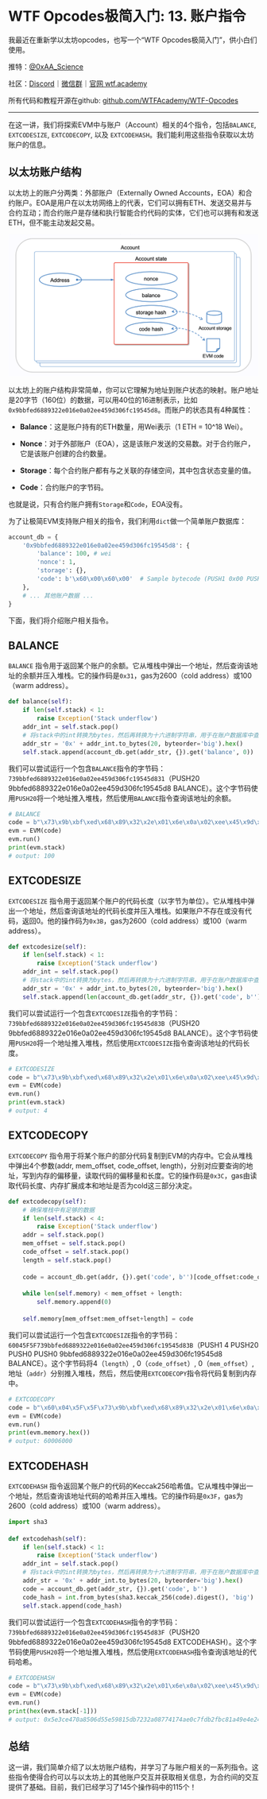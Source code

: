 # WTF Opcodes极简入门: 13. 账户指令

我最近在重新学以太坊opcodes，也写一个“WTF Opcodes极简入门”，供小白们使用。

推特：[@0xAA_Science](https://twitter.com/0xAA_Science)

社区：[Discord](https://discord.gg/5akcruXrsk)｜[微信群](https://docs.google.com/forms/d/e/1FAIpQLSe4KGT8Sh6sJ7hedQRuIYirOoZK_85miz3dw7vA1-YjodgJ-A/viewform?usp=sf_link)｜[官网 wtf.academy](https://wtf.academy)

所有代码和教程开源在github: [github.com/WTFAcademy/WTF-Opcodes](https://github.com/WTFAcademy/WTF-Opcodes)

-----

在这一讲，我们将探索EVM中与账户（Account）相关的4个指令，包括`BALANCE`, `EXTCODESIZE`, `EXTCODECOPY`, 以及 `EXTCODEHASH`。我们能利用这些指令获取以太坊账户的信息。

## 以太坊账户结构

以太坊上的账户分两类：外部账户（Externally Owned Accounts，EOA）和合约账户。EOA是用户在以太坊网络上的代表，它们可以拥有ETH、发送交易并与合约互动；而合约账户是存储和执行智能合约代码的实体，它们也可以拥有和发送ETH，但不能主动发起交易。

![](./img/13-1.png)

以太坊上的账户结构非常简单，你可以它理解为地址到账户状态的映射。账户地址是20字节（160位）的数据，可以用40位的16进制表示，比如`0x9bbfed6889322e016e0a02ee459d306fc19545d8`。而账户的状态具有4种属性：

- **Balance**：这是账户持有的ETH数量，用Wei表示（1 ETH = 10^18 Wei）。
  
- **Nonce**：对于外部账户（EOA），这是该账户发送的交易数。对于合约账户，它是该账户创建的合约数量。
  
- **Storage**：每个合约账户都有与之关联的存储空间，其中包含状态变量的值。
  
- **Code**：合约账户的字节码。

也就是说，只有合约账户拥有`Storage`和`Code`，EOA没有。

为了让极简EVM支持账户相关的指令，我们利用`dict`做一个简单账户数据库：

```python
account_db = {
    '0x9bbfed6889322e016e0a02ee459d306fc19545d8': {
        'balance': 100, # wei
        'nonce': 1, 
        'storage': {},
        'code': b'\x60\x00\x60\x00'  # Sample bytecode (PUSH1 0x00 PUSH1 0x00)
    },
    # ... 其他账户数据 ...
}
```

下面，我们将介绍账户相关指令。

## BALANCE

`BALANCE` 指令用于返回某个账户的余额。它从堆栈中弹出一个地址，然后查询该地址的余额并压入堆栈。它的操作码是`0x31`，gas为2600（cold address）或100（warm address）。

```python
def balance(self):
    if len(self.stack) < 1:
        raise Exception('Stack underflow')
    addr_int = self.stack.pop()
    # 将stack中的int转换为bytes，然后再转换为十六进制字符串，用于在账户数据库中查询
    addr_str = '0x' + addr_int.to_bytes(20, byteorder='big').hex()
    self.stack.append(account_db.get(addr_str, {}).get('balance', 0))
```

我们可以尝试运行一个包含`BALANCE`指令的字节码：`739bbfed6889322e016e0a02ee459d306fc19545d831`（PUSH20 9bbfed6889322e016e0a02ee459d306fc19545d8 BALANCE）。这个字节码使用`PUSH20`将一个地址推入堆栈，然后使用`BALANCE`指令查询该地址的余额。

```python
# BALANCE
code = b"\x73\x9b\xbf\xed\x68\x89\x32\x2e\x01\x6e\x0a\x02\xee\x45\x9d\x30\x6f\xc1\x95\x45\xd8\x31"
evm = EVM(code)
evm.run()
print(evm.stack)
# output: 100
```

## EXTCODESIZE

`EXTCODESIZE` 指令用于返回某个账户的代码长度（以字节为单位）。它从堆栈中弹出一个地址，然后查询该地址的代码长度并压入堆栈。如果账户不存在或没有代码，返回0。他的操作码为`0x3B`，gas为2600（cold address）或100（warm address）。

```python
def extcodesize(self):
    if len(self.stack) < 1:
        raise Exception('Stack underflow')
    addr_int = self.stack.pop()
    # 将stack中的int转换为bytes，然后再转换为十六进制字符串，用于在账户数据库中查询
    addr_str = '0x' + addr_int.to_bytes(20, byteorder='big').hex()
    self.stack.append(len(account_db.get(addr_str, {}).get('code', b'')))
```

我们可以尝试运行一个包含`EXTCODESIZE`指令的字节码：`739bbfed6889322e016e0a02ee459d306fc19545d83B`（PUSH20 9bbfed6889322e016e0a02ee459d306fc19545d8 BALANCE）。这个字节码使用`PUSH20`将一个地址推入堆栈，然后使用`EXTCODESIZE`指令查询该地址的代码长度。

```python
# EXTCODESIZE
code = b"\x73\x9b\xbf\xed\x68\x89\x32\x2e\x01\x6e\x0a\x02\xee\x45\x9d\x30\x6f\xc1\x95\x45\xd8\x3B"
evm = EVM(code)
evm.run()
print(evm.stack)
# output: 4
```

## EXTCODECOPY

`EXTCODECOPY` 指令用于将某个账户的部分代码复制到EVM的内存中。它会从堆栈中弹出4个参数(addr, mem_offset, code_offset, length)，分别对应要查询的地址，写到内存的偏移量，读取代码的偏移量和长度。它的操作码是`0x3C`，gas由读取代码长度、内存扩展成本和地址是否为cold这三部分决定。

```python
def extcodecopy(self):
    # 确保堆栈中有足够的数据
    if len(self.stack) < 4:
        raise Exception('Stack underflow')
    addr = self.stack.pop()
    mem_offset = self.stack.pop()
    code_offset = self.stack.pop()
    length = self.stack.pop()
    
    code = account_db.get(addr, {}).get('code', b'')[code_offset:code_offset+length]
    
    while len(self.memory) < mem_offset + length:
        self.memory.append(0)
        
    self.memory[mem_offset:mem_offset+length] = code
```

我们可以尝试运行一个包含`EXTCODESIZE`指令的字节码：`60045F5F739bbfed6889322e016e0a02ee459d306fc19545d83B`（PUSH1 4 PUSH20 PUSH0 PUSH0 9bbfed6889322e016e0a02ee459d306fc19545d8 BALANCE）。这个字节码将4（`length`）, 0（`code_offset`）, 0（`mem_offset`）, 地址（`addr`）分别推入堆栈，然后，然后使用`EXTCODECOPY`指令将代码复制到内存中。

```python
# EXTCODECOPY
code = b"\x60\x04\x5F\x5F\x73\x9b\xbf\xed\x68\x89\x32\x2e\x01\x6e\x0a\x02\xee\x45\x9d\x30\x6f\xc1\x95\x45\xd8\x3C"
evm = EVM(code)
evm.run()
print(evm.memory.hex())
# output: 60006000
```

## EXTCODEHASH

`EXTCODEHASH` 指令返回某个账户的代码的Keccak256哈希值。它从堆栈中弹出一个地址，然后查询该地址代码的哈希并压入堆栈。它的操作码是`0x3F`，gas为2600（cold address）或100（warm address）。

```python
import sha3

def extcodehash(self):
    if len(self.stack) < 1:
        raise Exception('Stack underflow')
    addr_int = self.stack.pop()
    # 将stack中的int转换为bytes，然后再转换为十六进制字符串，用于在账户数据库中查询
    addr_str = '0x' + addr_int.to_bytes(20, byteorder='big').hex()
    code = account_db.get(addr_str, {}).get('code', b'')        
    code_hash = int.from_bytes(sha3.keccak_256(code).digest(), 'big')  # 计算哈希值
    self.stack.append(code_hash)
```

我们可以尝试运行一个包含`EXTCODEHASH`指令的字节码：`739bbfed6889322e016e0a02ee459d306fc19545d83F`（PUSH20 9bbfed6889322e016e0a02ee459d306fc19545d8 EXTCODEHASH）。这个字节码使用`PUSH20`将一个地址推入堆栈，然后使用`EXTCODEHASH`指令查询该地址的代码哈希。

```python
# EXTCODEHASH
code = b"\x73\x9b\xbf\xed\x68\x89\x32\x2e\x01\x6e\x0a\x02\xee\x45\x9d\x30\x6f\xc1\x95\x45\xd8\x3F"
evm = EVM(code)
evm.run()
print(hex(evm.stack[-1]))
# output: 0x5e3ce470a8506d55e59815db7232a08774174ae0c7fdb2fbc81a49e4e242b0d6
```

## 总结

这一讲，我们简单介绍了以太坊账户结构，并学习了与账户相关的一系列指令。这些指令使得合约可以与以太坊上的其他账户交互并获取相关信息，为合约间的交互提供了基础。目前，我们已经学习了145个操作码中的115个！